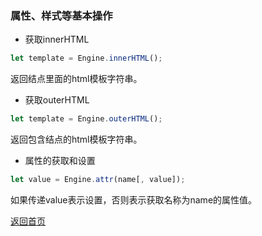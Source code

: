 ### 属性、样式等基本操作

- 获取innerHTML
```js
let template = Engine.innerHTML();
```
返回结点里面的html模板字符串。

- 获取outerHTML
```js
let template = Engine.outerHTML();
```
返回包含结点的html模板字符串。

- 属性的获取和设置
```js
let value = Engine.attr(name[, value]);
```
如果传递value表示设置，否则表示获取名称为name的属性值。

[返回首页](../README.md)